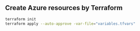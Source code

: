 ## Create Azure resources by Terraform
```bash
terraform init
terraform apply --auto-approve -var-file="variables.tfvars"
```